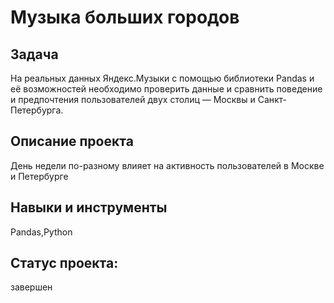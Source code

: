 #  Музыка больших городов 

## Задача 
На реальных данных Яндекс.Музыки c помощью библиотеки Pandas и её возможностей необходимо проверить данные и сравнить поведение и предпочтения пользователей двух столиц 
— Москвы и Санкт-Петербурга. 

## Описание проекта 
День недели по-разному влияет на активность пользователей в Москве и Петербурге 
## Навыки и инструменты 
Pandas,Python

## Статус проекта: 
завершен 
